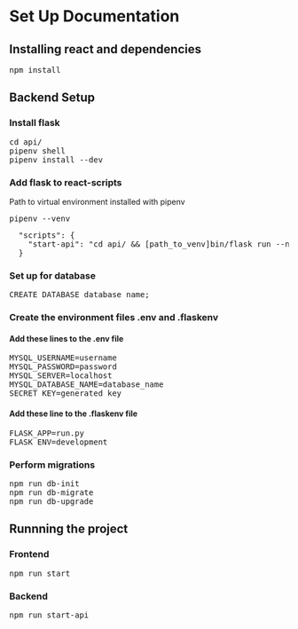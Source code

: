 # Set Up Documentation

## Installing react and dependencies
<pre>
npm install
</pre>

## Backend Setup
### Install flask
<pre>
cd api/
pipenv shell
pipenv install --dev
</pre>

### Add flask to react-scripts
Path to virtual environment installed with pipenv
<pre>
pipenv --venv
</pre>

<pre>
  "scripts": {
    "start-api": "cd api/ && [path_to_venv]bin/flask run --no-debugger"
  }
</pre>

### Set up for database
<pre>
CREATE DATABASE database_name;
</pre>

### Create the environment files .env and .flaskenv
#### Add these lines to the .env file
<pre>
MYSQL_USERNAME=username
MYSQL_PASSWORD=password
MYSQL_SERVER=localhost
MYSQL_DATABASE_NAME=database_name
SECRET_KEY=generated_key
</pre>

#### Add these line to the .flaskenv file
<pre>
FLASK_APP=run.py
FLASK_ENV=development
</pre>

### Perform migrations
<pre>
npm run db-init
npm run db-migrate
npm run db-upgrade
</pre>

## Runnning the project
### Frontend
<pre>
npm run start
</pre>

### Backend
<pre>
npm run start-api
</pre>